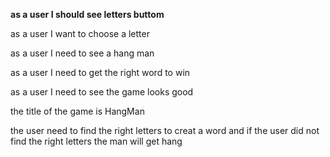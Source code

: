 **as a user I should see letters buttom**

as a user I want to choose a letter

as a user I need to see a hang man 

as a user I need to get the right word to win

as a user I need to see the game looks good 

the title of the game is HangMan

the user need to find the right letters to creat a word and if the user did not find the right letters the man will get hang 

